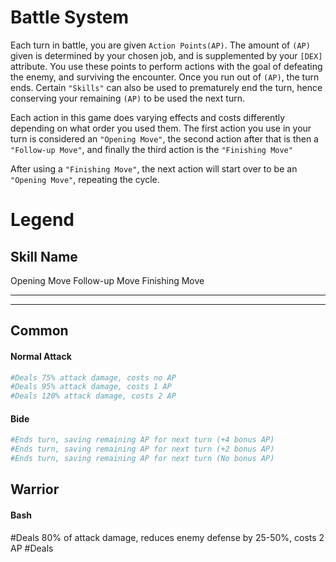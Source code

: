 Battle System
======
Each turn in battle, you are given `Action Points(AP)`. The amount of `(AP)` given is determined by your chosen job, and is supplemented by your `[DEX]` attribute. You use these points to perform actions with the goal of defeating the enemy, and surviving the encounter. Once you run out of `(AP)`, the turn ends. Certain `"Skills"` can also be used to prematurely end the turn, hence conserving your remaining `(AP)` to be used the next turn.

Each action in this game does varying effects and costs differently depending on what order you used them. The first action you use in your turn is considered an `"Opening Move"`, the second action after that is then a `"Follow-up Move"`, and finally the third action is the `"Finishing Move"`

After using a `"Finishing Move"`, the next action will start over to be an `"Opening Move"`, repeating the cycle.

Legend
======
Skill Name
------
Opening Move
Follow-up Move
Finishing Move

***
***

Common
------
#### Normal Attack
```python
#Deals 75% attack damage, costs no AP
#Deals 95% attack damage, costs 1 AP
#Deals 120% attack damage, costs 2 AP
```
#### Bide
```python
#Ends turn, saving remaining AP for next turn (+4 bonus AP)
#Ends turn, saving remaining AP for next turn (+2 bonus AP)
#Ends turn, saving remaining AP for next turn (No bonus AP)
```
Warrior
------
#### Bash
#Deals 80% of attack damage, reduces enemy defense by 25-50%, costs 2 AP
#Deals 